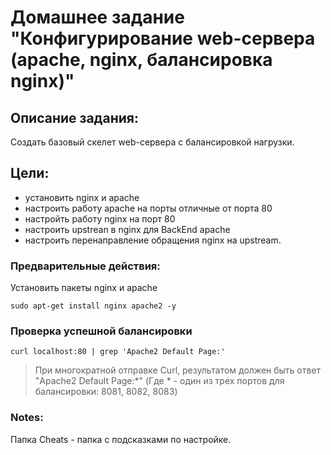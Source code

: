 # Домашнее задание "Конфигурирование web-сервера (apache, nginx, балансировка nginx)"

## Описание задания:
Cоздать базовый скелет web-сервера с балансировкой нагрузки.

## Цели:

  - установить nginx и apache
  - настроить работу apache на порты отличные от порта 80
  - настройть работу nginx на порт 80
  - настроить upstrean в nginx для BackEnd apache
  - настроить перенаправление обращения nginx на upstream.

### Предварительные действия:
Установить пакеты nginx и apache
```
sudo apt-get install nginx apache2 -y
```

### Проверка успешной балансировки
```
curl localhost:80 | grep 'Apache2 Default Page:'
```

> При многократной отправке Curl, результатом должен быть ответ "Apache2 Default Page:*" (Где * - один из трех портов для балансировки: 8081, 8082, 8083)

### Notes:
Папка Cheats - папка с подсказками по настройке.
